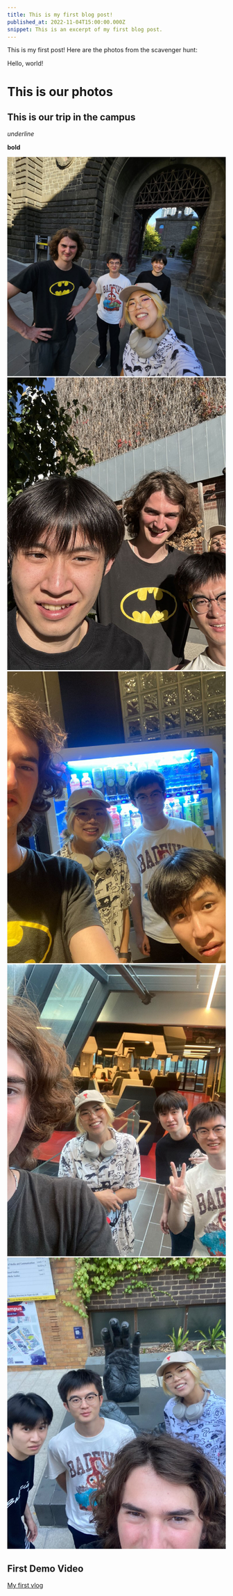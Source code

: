 ```yaml
---
title: This is my first blog post!
published_at: 2022-11-04T15:00:00.000Z
snippet: This is an excerpt of my first blog post.
---
```


This is my first post!  Here are the photos from the scavenger hunt:

Hello, world!

# This is our photos

## This is our trip in the campus

_underline_

**bold**

![a door for the condemned](../static/w01s1/WechatIMG9.jpg)
![a curtain of roots,deliverd by a winged visitor](../static/WechatIMG10.jpg)
![a wide machine,dispensing beverages from a far away land](../static/w01s1/WechatIMG11.jpg)
![a study space fit for a sith lord](../static/w01s1/WechatIMG12.jpg)
![The disembodied hands of a great ape](../static/w01s1/WechatIMG13.jpg)

## First Demo Video
[My first vlog](https://youtu.be/xMiDmY5Umks)